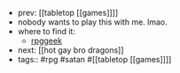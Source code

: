 - prev: [[tabletop [[games]]]]
- nobody wants to play this with me. lmao.
- where to find it:
	- [rpggeek](https://rpggeek.com/rpg/867/kill-puppies-satan)
- next: [[hot gay bro dragons]]
- tags:: #rpg #satan #[[tabletop [[games]]]]
